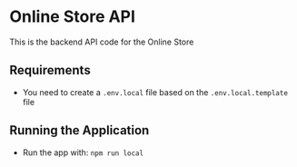 # Online Store API

This is the backend API code for the Online Store

## Requirements

- You need to create a `.env.local` file based on the `.env.local.template` file

## Running the Application

- Run the app with: `npm run local`
